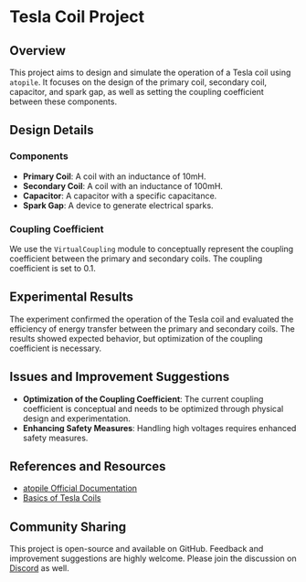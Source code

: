 # Tesla Coil Project

## Overview

This project aims to design and simulate the operation of a Tesla coil using `atopile`. It focuses on the design of the primary coil, secondary coil, capacitor, and spark gap, as well as setting the coupling coefficient between these components.

## Design Details

### Components

- **Primary Coil**: A coil with an inductance of 10mH.
- **Secondary Coil**: A coil with an inductance of 100mH.
- **Capacitor**: A capacitor with a specific capacitance.
- **Spark Gap**: A device to generate electrical sparks.

### Coupling Coefficient

We use the `VirtualCoupling` module to conceptually represent the coupling coefficient between the primary and secondary coils. The coupling coefficient is set to 0.1.

## Experimental Results

The experiment confirmed the operation of the Tesla coil and evaluated the efficiency of energy transfer between the primary and secondary coils. The results showed expected behavior, but optimization of the coupling coefficient is necessary.

## Issues and Improvement Suggestions

- **Optimization of the Coupling Coefficient**: The current coupling coefficient is conceptual and needs to be optimized through physical design and experimentation.
- **Enhancing Safety Measures**: Handling high voltages requires enhanced safety measures.

## References and Resources

- [atopile Official Documentation](https://pypi.org/project/atopile/)
- [Basics of Tesla Coils](https://example.com/tesla_coil_basics)

## Community Sharing

This project is open-source and available on GitHub. Feedback and improvement suggestions are highly welcome. Please join the discussion on [Discord](https://discord.gg/example) as well.
